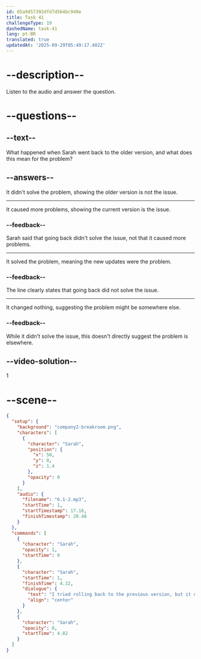 ```yaml
---
id: 65a9457392dfd7d564bc940e
title: Task 41
challengeType: 19
dashedName: task-41
lang: pt-BR
translated: true
updatedAt: '2025-09-29T05:49:17.402Z'
---
```


<!-- (Audio) Sarah: I tried rolling back to the previous version, but it didn't fix the issue. -->

# --description--

Listen to the audio and answer the question.

# --questions--

## --text--

What happened when Sarah went back to the older version, and what does this mean for the problem?

## --answers--

It didn't solve the problem, showing the older version is not the issue.

---

It caused more problems, showing the current version is the issue.

### --feedback--

Sarah said that going back didn't solve the issue, not that it caused more problems.

---

It solved the problem, meaning the new updates were the problem.

### --feedback--

The line clearly states that going back did not solve the issue.

---

It changed nothing, suggesting the problem might be somewhere else.

### --feedback--

While it didn't solve the issue, this doesn't directly suggest the problem is elsewhere.

## --video-solution--

1

# --scene--

```json
{
  "setup": {
    "background": "company2-breakroom.png",
    "characters": [
      {
        "character": "Sarah",
        "position": {
          "x": 50,
          "y": 0,
          "z": 1.4
        },
        "opacity": 0
      }
    ],
    "audio": {
      "filename": "6.1-2.mp3",
      "startTime": 1,
      "startTimestamp": 17.16,
      "finishTimestamp": 20.48
    }
  },
  "commands": [
    {
      "character": "Sarah",
      "opacity": 1,
      "startTime": 0
    },
    {
      "character": "Sarah",
      "startTime": 1,
      "finishTime": 4.32,
      "dialogue": {
        "text": "I tried rolling back to the previous version, but it didn't fix the issue.",
        "align": "center"
      }
    },
    {
      "character": "Sarah",
      "opacity": 0,
      "startTime": 4.82
    }
  ]
}
```
